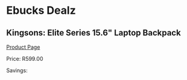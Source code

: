 
# Ebucks Dealz
## Kingsons: Elite Series 15.6" Laptop Backpack
[Product Page](https://www.ebucks.com/web/shop/productSelected.do?prodId=642172456&catId=714948688)

Price: R599.00

Savings: 


	